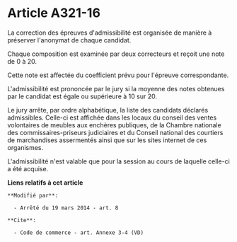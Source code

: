 # Article A321-16

La correction des épreuves d'admissibilité est organisée de manière à préserver l'anonymat de chaque candidat.

Chaque composition est examinée par deux correcteurs et reçoit une note de 0 à 20.

Cette note est affectée du coefficient prévu pour l'épreuve correspondante.

L'admissibilité est prononcée par le jury si la moyenne des notes obtenues par le candidat est égale ou supérieure à 10 sur
20.

Le jury arrête, par ordre alphabétique, la liste des candidats déclarés admissibles. Celle-ci est affichée dans les locaux du
conseil des ventes volontaires de meubles aux enchères publiques, de la Chambre nationale des commissaires-priseurs
judiciaires et du Conseil national des courtiers de marchandises assermentés ainsi que sur les sites internet de ces
organismes.

L'admissibilité n'est valable que pour la session au cours de laquelle celle-ci a été acquise.

**Liens relatifs à cet article**

	**Modifié par**:

	  - Arrêté du 19 mars 2014 - art. 8

	**Cite**:

	  - Code de commerce - art. Annexe 3-4 (VD)
